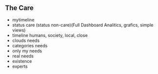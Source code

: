 ## The Care

- mytimeline
- status care (status non-care)(Full Dashboard Analitics, grafics, simple views)
- timeline humans, society, local, close
- clouds needs
- categories needs
- only my needs
- real needs
- existence
- experts
